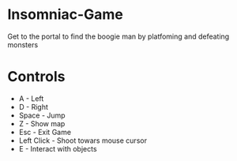 # Insomniac-Game

Get to the portal to find the boogie man by platfoming and defeating monsters

# Controls


* A - Left
* D - Right
* Space - Jump
* Z - Show map
* Esc - Exit Game
* Left Click - Shoot towars mouse cursor
* E - Interact with objects
